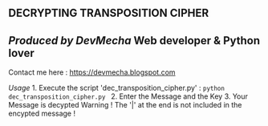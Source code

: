 DECRYPTING TRANSPOSITION CIPHER
------------------------

_Produced by DevMecha_ Web developer & Python lover
----------------------------------------------------
Contact me here : https://devmecha.blogspot.com

_Usage_
    1. Execute the script 'dec_transposition_cipher.py' :
    ```
        python dec_transposition_cipher.py 
    ```
    2. Enter the Message and the Key
    3. Your Message is decypted
	Warning ! The '|' at the end is not included in the encypted message !
	
